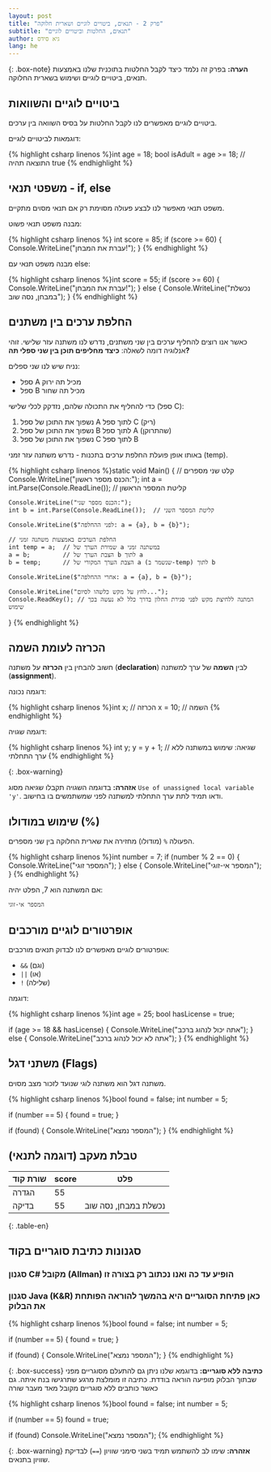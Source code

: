 ```yaml
---
layout: post
title: "פרק 2 - תנאים, ביטויים לוגיים ושארית חלוקה"
subtitle: "תנאים, החלטות וביטויים לוגיים"
author: גיא סידס
lang: he
---
```


{: .box-note}
**הערה:** בפרק זה נלמד כיצד לקבל החלטות בתוכנית שלנו באמצעות תנאים, ביטויים לוגיים ושימוש בשארית החלוקה.

## ביטויים לוגיים והשוואות

ביטויים לוגיים מאפשרים לנו לקבל החלטות על בסיס השוואה בין ערכים.

דוגמאות לביטויים לוגיים:

{% highlight csharp linenos %}int age = 18;
bool isAdult = age >= 18; // התוצאה תהיה true
{% endhighlight %}

## משפטי תנאי - if, else

משפט תנאי מאפשר לנו לבצע פעולה מסוימת רק אם תנאי מסוים מתקיים.

מבנה משפט תנאי פשוט:

{% highlight csharp linenos %}
int score = 85;
if (score >= 60)
{
    Console.WriteLine("עברת את המבחן!");
}
{% endhighlight %}

מבנה משפט תנאי עם else:

{% highlight csharp linenos %}int score = 55;
if (score >= 60)
{
    Console.WriteLine("עברת את המבחן!");
}
else
{
    Console.WriteLine("נכשלת במבחן, נסה שוב");
}
{% endhighlight %}


## החלפת ערכים בין משתנים

כאשר אנו רוצים להחליף ערכים בין שני משתנים, נדרש לנו משתנה עזר שלישי. 
זוהי אנלוגיה דומה לשאלה: **כיצד מחליפים תוכן בין שני ספלי תה?**

נניח שיש לנו שני ספלים:
- ספל A מכיל תה ירוק
- ספל B מכיל תה שחור

כדי להחליף את התכולה שלהם, נזדקק לכלי שלישי (ספל C):
1. נשפוך את התוכן של ספל A לתוך ספל C (ריק)
2. נשפוך את התוכן של ספל B לתוך ספל A (שהתרוקן)
3. נשפוך את התוכן של ספל C לתוך ספל B

באותו אופן פועלת החלפת ערכים בתכנות - נדרש משתנה עזר זמני (temp).

{% highlight csharp linenos %}static void Main()
{
    // קלט שני מספרים
    Console.WriteLine("הכנס מספר ראשון:");
    int a = int.Parse(Console.ReadLine());  // קליטת המספר הראשון
    
    Console.WriteLine("הכנס מספר שני:");
    int b = int.Parse(Console.ReadLine());  // קליטת המספר השני
    
    Console.WriteLine($"לפני ההחלפה: a = {a}, b = {b}");
    
    // החלפת הערכים באמצעות משתנה זמני
    int temp = a;  // שמירת הערך של a במשתנה זמני
    a = b;         // הצבת הערך של b לתוך a
    b = temp;      // הצבת הערך המקורי של a (שנשמר ב-temp) לתוך b
    
    Console.WriteLine($"אחרי ההחלפה: a = {a}, b = {b}");
    
    Console.WriteLine("לחץ על מקש כלשהו לסיום...");
    Console.ReadKey(); // המתנה ללחיצת מקש לפני סגירת החלון בדרך כלל לא נעשה בכך שימוש
}
{% endhighlight %}

## הכרזה לעומת השמה

חשוב להבחין בין **הכרזה** על משתנה (**declaration**) לבין **השמה** של ערך למשתנה (**assignment**).

דוגמה נכונה:

{% highlight csharp linenos %}int x;      // הכרזה
x = 10;     // השמה
{% endhighlight %}

דוגמה שגויה:

{% highlight csharp linenos %}
int y;
y = y + 1; // שגיאה: שימוש במשתנה ללא ערך התחלתי
{% endhighlight %}

{: .box-warning}

**אזהרה:** בדוגמה השגויה תקבלו שגיאה מסוג `Use of unassigned local variable 'y'`. ודאו תמיד לתת ערך התחלתי למשתנה לפני שמשתמשים בו בחישוב.

## שימוש במודולו (%)

הפעולה `%` (מודולו) מחזירה את שארית החלוקה בין שני מספרים.

{% highlight csharp linenos %}int number = 7;
if (number % 2 == 0)
{
    Console.WriteLine("המספר זוגי");
}
else
{
    Console.WriteLine("המספר אי-זוגי");
}
{% endhighlight %}

אם המשתנה הוא 7, הפלט יהיה:

```
המספר אי-זוגי
```

## אופרטורים לוגיים מורכבים

אופרטורים לוגיים מאפשרים לנו לבדוק תנאים מורכבים:

- `&&` (וגם)
- `||` (או)
- `!` (שלילה)

דוגמה:

{% highlight csharp linenos %}int age = 25;
bool hasLicense = true;

if (age >= 18 && hasLicense)
{
    Console.WriteLine("אתה יכול לנהוג ברכב");
}
else
{
    Console.WriteLine("אתה לא יכול לנהוג ברכב");
}
{% endhighlight %}

## משתני דגל (Flags)

משתנה דגל הוא משתנה לוגי שנועד לזכור מצב מסוים.

{% highlight csharp linenos %}bool found = false;
int number = 5;

if (number == 5)
{
    found = true;
}

if (found)
{
    Console.WriteLine("המספר נמצא");
}
{% endhighlight %}

## טבלת מעקב (דוגמה לתנאי)

| שורת קוד | score | פלט                           |
|-----------|-------|-------------------------------|
| הגדרה    | 55    |                               |
| בדיקה    | 55    | נכשלת במבחן, נסה שוב |
{: .table-en}

## סגנונות כתיבת סוגריים בקוד
### סגנון C# מקובל (Allman) הופיע עד כה ואנו נכתוב רק בצורה זו
### סגנון Java (K&R) כאן פתיחת הסוגריים היא בהמשך להוראה הפותחת את הבלוק
{% highlight csharp linenos %}bool found = false;
int number = 5;

if (number == 5) {
    found = true;
}

if (found) {
    Console.WriteLine("המספר נמצא");
}
{% endhighlight %}

{: .box-success}
**כתיבה ללא סוגריים:** בדוגמא שלנו ניתן גם להתעלם מסוגריים מפני שבתוך הבלוק מופיעה הוראה בודדת. כתיבה זו מומלצת מרגע שתרגישו בנח איתה. גם כאשר כותבים ללא סוגריים מקובל מאד מעבר שורה

{% highlight csharp linenos %}bool found = false;
int number = 5;

if (number == 5)
    found = true;

if (found) 
    Console.WriteLine("המספר נמצא");
{% endhighlight %}

{: .box-warning}
**אזהרה:** שימו לב להשתמש תמיד בשני סימני שוויון (`==`) לבדיקת שוויון בתנאים.
